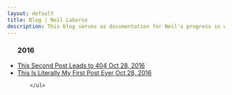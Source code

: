 ```yaml
---
layout: default
title: Blog | Neil Laborce
description: This blog serves as documentation for Neil's progress in webmastering as well as to share some thoughts, insights and daily happenings.
---
```

<div>
        <ul id="removeBullets">
          <h3 class="h3year">2016</h3>
                <li><a href="/this-will-lead-to-a-404">
                <div>
                <span class="title">This Second Post Leads to 404</span>
                <span class="date">Oct 28, 2016</span>
                </div>
                </a>
              </li>
              <li><a href="https://rlaborce.github.io/dev/first-post-ever">
                <div>
                <span class="title">This Is Literally My First Post Ever</span>
                <span class="date">Oct 28, 2016</span>
                </div>
                </a>
              </li>

        </ul>
</div>
